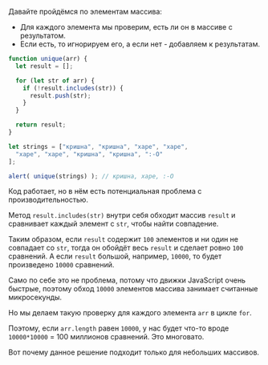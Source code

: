 Давайте пройдёмся по элементам массива:
- Для каждого элемента мы проверим, есть ли он в массиве с результатом.
- Если есть, то игнорируем его, а если нет - добавляем к результатам.

```js run demo
function unique(arr) {
  let result = [];

  for (let str of arr) {
    if (!result.includes(str)) {
      result.push(str);
    }
  }

  return result;
}

let strings = ["кришна", "кришна", "харе", "харе",
  "харе", "харе", "кришна", "кришна", ":-O"
];

alert( unique(strings) ); // кришна, харе, :-O
```

Код работает, но в нём есть потенциальная проблема с производительностью.

Метод `result.includes(str)` внутри себя обходит массив `result` и сравнивает каждый элемент с `str`, чтобы найти совпадение.

Таким образом, если `result` содержит `100` элементов и ни один не совпадает со `str`, тогда он обойдёт весь `result` и сделает ровно `100` сравнений. А если `result` большой, например, `10000`, то будет произведено `10000` сравнений.

Само по себе это не проблема, потому что движки JavaScript очень быстрые, поэтому обход `10000` элементов массива занимает считанные микросекунды.

Но мы делаем такую проверку для каждого элемента `arr` в цикле `for`.

Поэтому, если `arr.length` равен `10000`, у нас будет что-то вроде `10000*10000` = 100 миллионов сравнений. Это многовато.

Вот почему данное решение подходит только для небольших массивов.

